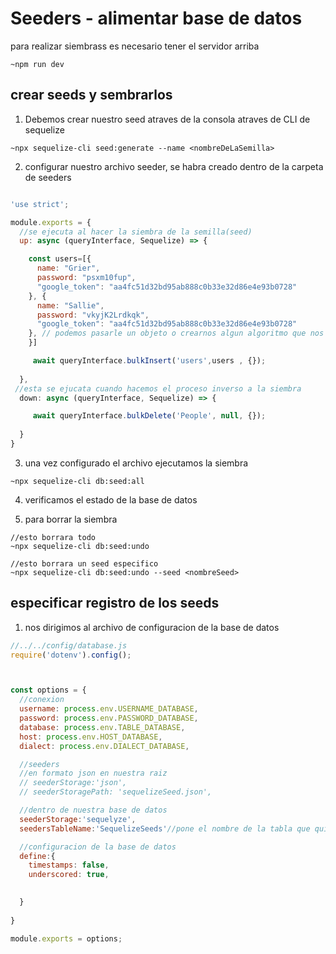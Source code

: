 # Seeders - alimentar base de datos

para realizar siembrass es necesario tener el servidor arriba

```
~npm run dev
```

## crear seeds y sembrarlos

1. Debemos crear nuestro seed  atraves de la consola atraves de CLI de sequelize
```
~npx sequelize-cli seed:generate --name <nombreDeLaSemilla>
```

2. configurar nuestro archivo seeder, se habra creado dentro de la carpeta de seeders

```javascript

'use strict';

module.exports = {
  //se ejecuta al hacer la siembra de la semilla(seed)
  up: async (queryInterface, Sequelize) => {

    const users=[{
      name: "Grier",
      password: "psxm10fup",
      "google_token": "aa4fc51d32bd95ab888c0b33e32d86e4e93b0728"
    }, {
      name: "Sallie",
      password: "vkyjK2Lrdkqk",
      "google_token": "aa4fc51d32bd95ab888c0b33e32d86e4e93b0728"
    }, // podemos pasarle un objeto o crearnos algun algoritmo que nos cree los datos de forma aleatoria
    }]

     await queryInterface.bulkInsert('users',users , {});
  
  },
 //esta se ejucata cuando hacemos el proceso inverso a la siembra
  down: async (queryInterface, Sequelize) => {

     await queryInterface.bulkDelete('People', null, {});
    
  }
}  


```

3. una vez configurado el archivo ejecutamos la siembra

```
~npx sequelize-cli db:seed:all
```

4. verificamos el estado de la base de datos

5. para borrar la siembra
```
//esto borrara todo
~npx sequelize-cli db:seed:undo

//esto borrara un seed especifico
~npx sequelize-cli db:seed:undo --seed <nombreSeed>
```

## especificar registro de los seeds

1. nos dirigimos al archivo de configuracion de la base de datos

```javascript
//../../config/database.js
require('dotenv').config();



const options = {
  //conexion
  username: process.env.USERNAME_DATABASE,
  password: process.env.PASSWORD_DATABASE,
  database: process.env.TABLE_DATABASE,
  host: process.env.HOST_DATABASE,
  dialect: process.env.DIALECT_DATABASE,

  //seeders
  //en formato json en nuestra raiz
  // seederStorage:'json',
  // seederStoragePath: 'sequelizeSeed.json',

  //dentro de nuestra base de datos  
  seederStorage:'sequelyze',
  seedersTableName:'SequelizeSeeds'//pone el nombre de la tabla que quieras

  //configuracion de la base de datos
  define:{
    timestamps: false,
    underscored: true,
    

  }
  
}

module.exports = options;

```


